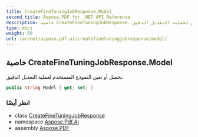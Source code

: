 ```yaml
---
title: CreateFineTuningJobResponse.Model
second_title: Aspose.PDF for .NET API Reference
description: خاصية CreateFineTuningJobResponse. تحصل أو تعين النموذج المستخدم لعملية التعديل الدقيق
type: docs
weight: 50
url: /ar/net/aspose.pdf.ai/createfinetuningjobresponse/model/
---
```

## خاصية CreateFineTuningJobResponse.Model

تحصل أو تعين النموذج المستخدم لعملية التعديل الدقيق.

```csharp
public string Model { get; set; }
```

### انظر أيضًا

* class [CreateFineTuningJobResponse](../)
* namespace [Aspose.Pdf.AI](../../../aspose.pdf.ai/)
* assembly [Aspose.PDF](../../../)